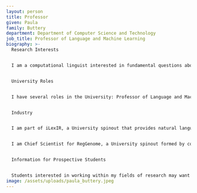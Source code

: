 ```yaml
---
layout: person
title: Professor
given: Paula
family: Buttery
department: Department of Computer Science and Technology
job_title: Professor of Language and Machine Learning
biography: >-
  Research Interests


  I am a computational linguist interested in fundamental questions about language: why have languages evolved to be what they are today? how do we learn languages? how can we learn second languages most efficiently? how should we organise language-related information for particular tasks? Together with my research team, we develop Natural Language Processing and Machine Learning techniques to research language cognition (computational psycholinguistics). We build cognitively-motivated language applications and we research explanatory AI (artificial intelligence that can explain the decisions it has made and can provide feedback). Our research has focused on building Natural Language Processing tools that work with non-canonical forms of natural language (spoken language, learners, aphasics, social media language) and also with low resource languages (endangered languages, dialects). We are interested in both the automatic machine processing of language and the cognitive processes underlying that language; we have built models of artificial learners for first and second language learning. We are also interested in the automatic extraction of units of information from language excerpts (whether written or spoken) and how to represent relationships between these units.


  University Roles


  I have several roles in the University: Professor of Language and Machine Learning in the Department of Computer Science and Technology; co-Director of the Cambridge Language Sciences Interdisciplinary Research Centre; Lead Scientific Advisor to Cambridge University Press and Assessment; Principal Investigator of the Cambridge Institute for Automated Language Teaching and Assessment (ALTA), which is an Artificial Intelligence institute that uses techniques from Machine Learning and Natural Language Processing to improve the experience of learning and assessment online.


  Industry


  I am part of iLexIR, a University spinout that provides natural language processing solutions---specializing in text analytics, mining, classification and search applications.


  I am Chief Scientist for RegGenome, a University spinout formed by colleagues from the Cambridge Judge Business School.


  Information for Prospective Students


  Students interested in working within my fields of research may want to apply to the MPhil in Advanced Computer Science (ACS). I very rarely accept PhD students who haven't first completed the ACS. If you wish to apply for a PhD, please look for application information on the department web pages. Please do not email me your CV directly. Summer internship positions are sometimes possible for Cambridge University students but not more widely. To let me know you have read this page before mailing me, please include the word Jabberwock in the subject header.
image: /assets/uploads/paula_buttery.jpeg
---
```

